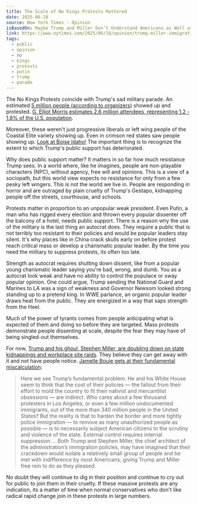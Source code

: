 ```yaml
---
title: The Scale of No Kings Protests Mattered
date: 2025-06-18
source: New York Times - Opinion
isBasedOn: Maybe Trump and Miller Don’t Understand Americans as Well as They Think They Do
link: https://www.nytimes.com/2025/06/18/opinion/trump-miller-immigration-ice.html?smid=nytcore-ios-share&referringSource=articleShare
tags:
  - public
  - opinion
  - no
  - kings
  - protests
  - putin
  - trump
  - parade
---
```

The No Kings Protests coincide with Trump's sad military parade. An estimated [5 million people (according to organizers)](https://docs.google.com/document/d/1wr0b0dmnfBQ6js-QvZzHJFVChPgpCPad4lbvuHAxXx0/edit?tab=t.0#heading=h.4h93ipge435) showed up and protested. [G. Elliot Morris estimates 2.6 million attendees, representing 1.2 - 1.8% of the U.S. population](https://www.gelliottmorris.com/p/no-kings-day-protests-turn-out-millions). 

Moreover, these weren't just progressive liberals or left wing people of the Coastal Elite variety showing up. Even in crimson red states saw people showing up. [Look at Boise Idaho!](https://www.reddit.com/r/50501/comments/1lbk3t9/boise_idaho_shows_up/)  The important thing is to recognize the extent to which Trump's public support has deteriorated. 

Why does public support matter? It matters in so far how much resistance Trump sees. In a world where, like he imagines, people are non-playable characters (NPC), without agency, free will and opinions. This is a view of a sociopath, but this world view expects no resistance for only from a few pesky left wingers. This is not the world we live in. People are responding in horror and are outraged by plain cruelty of Trump's Gestapo, kidnapping people off the streets, courthouse, and schools. 

Protests matter in proportion to an unpopular weak president. Even Putin, a man who has rigged every election and thrown every popular dissenter off the balcony of a hotel, needs public support. There is a reason why the use of the military is the last thing an autocrat does. They require a public that is not terribly too resistant to their policies and would be popular leaders stay silent. It's why places like in China crack skulls early on before protest reach critical mass or develop a charismatic popular leader. By the time you need the military to suppress protests, its often too late. 

Strength as autocrat requires shutting down dissent, like from a popular young charismatic leader saying you're bad, wrong, and dumb. You as a autocrat look weak and have no ability to control the populace or sway popular opinion. One could argue, Trump sending the National Guard and Marines to LA was a sign of weakness and Governor Newsom looked strong standing up to a pretend king. In WWE parlance, an organic popular leader draws heat from the public. They are energized in a way that saps strength from the Heel.

Much of the power of tyrants comes from people anticipating what is expected of them and doing so before they are targeted. Mass protests demonstrate people dissenting at scale, despite the fear they may have of being singled-out themselves. 

For now, [Trump and his ghoul, Stephen Miller, are doubling down on state kidnappings and workplace site raids](https://truthsocial.com/@realDonaldTrump/posts/114690267066155731). They believe they can get away with it and not have people notice. [Jamelle Bouie gets at their fundamental miscalculation](https://www.nytimes.com/2025/06/18/opinion/trump-miller-immigration-ice.html?smid=nytcore-ios-share&referringSource=articleShare):

> Here we see Trump’s fundamental problem. He and his White House seem to think that the cost of their policies — the fallout from their effort to mold the country to fit their nativist and mercantilist obsessions — are indirect. Who cares about a few thousand protesters in Los Angeles, or even a few million undocumented immigrants, out of the more than 340 million people in the United States? But the reality is that to harden the border and more tightly police immigration — to remove as many unauthorized people as possible — is to necessarily subject American citizens to the scrutiny and violence of the state. External control requires internal suppression
> ...
> Both Trump and Stephen Miller, the chief architect of the administration’s immigration policies, may have imagined that their crackdown would isolate a relatively small group of people and be met with indifference by most Americans, giving Trump and Miller free rein to do as they pleased.

No doubt they will continue to dig in their position and continue to cry out for public to join them in their cruelty. If these massive protests are any indication, its a matter of time when normal conservatives who don't like radical rapid change join in these protests in large numbers. 




